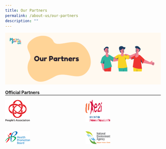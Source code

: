 ```yaml
---
title: Our Partners
permalink: /about-us/our-partners
description: ""
---
```

![](/images/About%20Us/OurPartners.png)
<div style="text-align: left;">
            <b>Official Partners</b>
            <div style="margin: 0 auto; display: grid; grid-gap: 1rem; grid-template-columns: repeat(auto-fit, minmax(161px,1fr)); border-top: 1px solid black;">
                <div style="display:flex; padding-top: 15px;"><img src="/images/Logos/PA logo.png" style="width: 80px; float: left;"> </div>
							<div style="display:flex; padding-top: 15px;"><img src="/images/e2i_Logo2.png" style="width: 80px; float: left;"> </div>
							<div style="display:flex; padding-top: 15px;"><img src="/images/Logos/HPB_Logo.png" style="width: 80px; float: left;"> </div>
							<div style="display:flex; padding-top: 15px;"><img src="/images/Logos/NEA_Logo.png" style="width: 80px; float: left;"> </div>